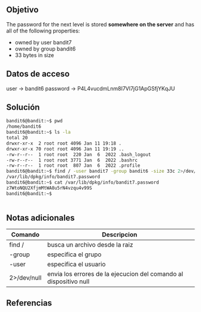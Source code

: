 ## Objetivo
The password for the next level is stored **somewhere on the server** and has all of the following properties:

-   owned by user bandit7
-   owned by group bandit6
-   33 bytes in size


## Datos de acceso
user -> bandit6
password -> P4L4vucdmLnm8I7Vl7jG1ApGSfjYKqJU

## Solución
``` bash
bandit6@bandit:~$ pwd
/home/bandit6
bandit6@bandit:~$ ls -la
total 20
drwxr-xr-x  2 root root 4096 Jan 11 19:18 .
drwxr-xr-x 70 root root 4096 Jan 11 19:19 ..
-rw-r--r--  1 root root  220 Jan  6  2022 .bash_logout
-rw-r--r--  1 root root 3771 Jan  6  2022 .bashrc
-rw-r--r--  1 root root  807 Jan  6  2022 .profile
bandit6@bandit:~$ find / -user bandit7 -group bandit6 -size 33c 2>/dev/null
/var/lib/dpkg/info/bandit7.password
bandit6@bandit:~$ cat /var/lib/dpkg/info/bandit7.password
z7WtoNQU2XfjmMtWA8u5rN4vzqu4v99S
bandit6@bandit:~$
  

```
## Notas adicionales
|Comando | Descripcion |
|------------ | ------------|
|find /| busca un archivo desde la raiz|
|-group| especifica el grupo|
|-user|especifica el usuario|
|2>/dev/null|envia los errores de la ejecucion del comando al dispositivo null |


## Referencias